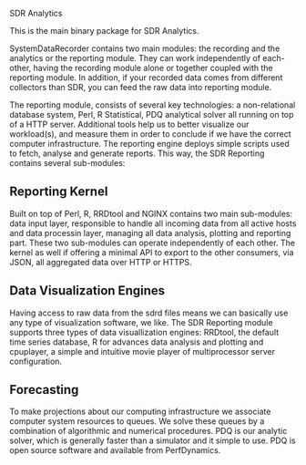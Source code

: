 SDR Analytics

This is the main binary package for SDR Analytics. 

SystemDataRecorder contains two main modules: the recording and the analytics or the reporting module. They can work independently of each-other, having the recording module alone or together coupled with the reporting module. In addition, if your recorded data comes from different collectors than SDR, you can feed the raw data into reporting module.

The reporting module, consists of several key technologies: a non-relational database system, Perl, R Statistical, PDQ analytical solver all running on top of a HTTP server. Additional tools help us to better visualize our workload(s), and measure them in order to conclude if we have the correct computer infrastructure. The reporting engine deploys simple scripts used to fetch, analyse and generate reports. This way, the SDR Reporting contains several sub-modules:

## Reporting Kernel
Built on top of Perl, R, RRDtool and NGINX contains two main sub-modules: data input layer, responsible to handle all incoming data from all active hosts and data processin layer, managing all data analysis, plotting and reporting part. These two sub-modules can operate independently of each other. The kernel as well if offering a minimal API to export to the other consumers, via JSON, all aggregated data over HTTP or HTTPS. 

## Data Visualization Engines
Having access to raw data from the sdrd files means we can basically use any type of visualization software, we like. The SDR Reporting module supports three types of data visuallization engines: RRDtool, the default time series database, R for advances data analysis and plotting and cpuplayer, a simple and intuitive movie player of multiprocessor server configuration. 

## Forecasting
To make projections about our computing infrastructure we associate computer system resources to queues. We solve these queues by a combination of algorithmic and numerical procedures. PDQ is our analytic solver, which is generally faster than a simulator and it simple to use. PDQ is open source software and available from PerfDynamics. 

